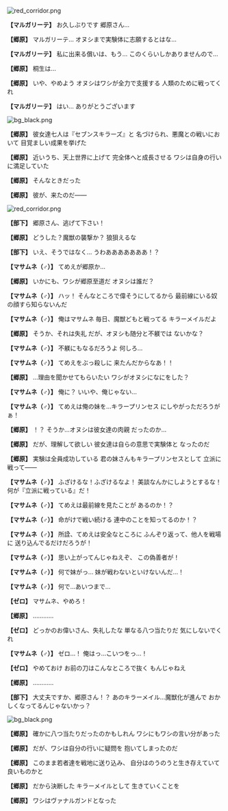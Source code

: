 
![red_corridor.png](../images/backgrounds/red_corridor.png)

**【マルガリーテ】**
お久しぶりです
郷原さん…

**【郷原】**
マルガリーテ…
オヌシまで実験体に志願するとはな…

**【マルガリーテ】**
私に出来る償いは、もう…
このくらいしかありませんので…

**【郷原】**
桐生は…

**【郷原】**
いや、やめよう
オヌシはワシが全力で支援する
人類のために戦ってくれ

**【マルガリーテ】**
はい…
ありがとうございます

![bg_black.png](../images/backgrounds/bg_black.png)

**【郷原】**
彼女達七人は『セブンスキラーズ』と
名づけられ、悪魔との戦いにおいて
目覚ましい成果を挙げた

**【郷原】**
近いうち、天上世界に上げて
完全体へと成長させる
ワシは自身の行いに満足していた

**【郷原】**
そんなときだった

**【郷原】**
彼が、来たのだ――

![red_corridor.png](../images/backgrounds/red_corridor.png)

**【部下】**
郷原さん、逃げて下さい！

**【郷原】**
どうした？魔獣の襲撃か？
狼狽えるな

**【部下】**
いえ、そうではなく…
うわあああああああ！？

**【マサムネ（♂）】**
てめえが郷原か…

**【郷原】**
いかにも、ワシが郷原至道だ
オヌシは誰だ？

**【マサムネ（♂）】**
ハッ！
そんなところで偉そうにしてるから
最前線にいる奴の顔すら知らないんだ

**【マサムネ（♂）】**
俺はマサムネ
毎日、魔獣どもと戦ってる
キラーメイルだよ

**【郷原】**
そうか、それは失礼
だが、オヌシも随分と不躾では
ないかな？

**【マサムネ（♂）】**
不躾にもなるだろうよ
何しろ…

**【マサムネ（♂）】**
てめえをぶっ殺しに
来たんだからなあ！！

**【郷原】**
…理由を聞かせてもらいたい
ワシがオヌシになにをした？

**【マサムネ（♂）】**
俺に？
いいや、俺じゃない…

**【マサムネ（♂）】**
てめえは俺の妹を…キラープリンセス
にしやがっただろうがぁ！

**【郷原】**
！？
そうか…オヌシは彼女達の肉親
だったのか…

**【郷原】**
だが、理解して欲しい
彼女達は自らの意思で実験体と
なったのだ

**【郷原】**
実験は全員成功している
君の妹さんもキラープリンセスとして
立派に戦って――

**【マサムネ（♂）】**
ふざけるな！ふざけるなよ！
美談なんかにしようとするな！
何が『立派に戦っている』だ！

**【マサムネ（♂）】**
てめえは最前線を見たことが
あるのか！？

**【マサムネ（♂）】**
命がけで戦い続ける
連中のことを知ってるのか！？

**【マサムネ（♂）】**
所詮、てめえは安全なところに
ふんぞり返って、他人を戦場に
送り込んでるだけだろうが！

**【マサムネ（♂）】**
思い上がってんじゃねえぞ、
この偽善者が！

**【マサムネ（♂）】**
何で妹がっ…
妹が戦わないといけないんだ…！

**【マサムネ（♂）】**
何で…あいつまで…

**【ゼロ】**
マサムネ、やめろ！

**【郷原】**
…………

**【ゼロ】**
どっかのお偉いさん、失礼したな
単なる八つ当たりだ
気にしないでくれ

**【マサムネ（♂）】**
ゼロ…！
俺はっ…こいつをっ…！

**【ゼロ】**
やめておけ
お前の刀はこんなところで抜く
もんじゃねえ

**【郷原】**
…………

**【部下】**
大丈夫ですか、郷原さん！？
あのキラーメイル…魔獣化が進んで
おかしくなってるんじゃないかっ？

![bg_black.png](../images/backgrounds/bg_black.png)

**【郷原】**
確かに八つ当たりだったのかもしれん
ワシにもワシの言い分があった

**【郷原】**
だが、ワシは自分の行いに疑問を
抱いてしまったのだ

**【郷原】**
このまま若者達を戦地に送り込み、
自分はのうのうと生き存えていて
良いものかと

**【郷原】**
だから決断した
キラーメイルとして
生きていくことを

**【郷原】**
ワシはヴァナルガンドとなった